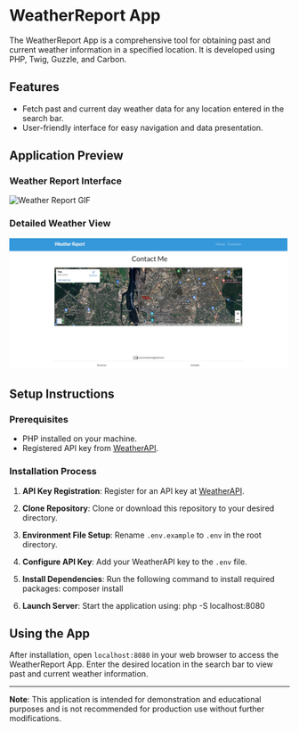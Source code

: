 # WeatherReport App

The WeatherReport App is a comprehensive tool for obtaining past and current weather information in a specified location. It is developed using PHP, Twig, Guzzle, and Carbon.

## Features

- Fetch past and current day weather data for any location entered in the search bar.
- User-friendly interface for easy navigation and data presentation.

## Application Preview

### Weather Report Interface
<img src="whetherReport.gif" alt="Weather Report GIF" width="500"/>

### Detailed Weather View
<img src="whetherReport2.png" alt="Detailed Weather Screenshot" width="500"/>

## Setup Instructions

### Prerequisites

- PHP installed on your machine.
- Registered API key from [WeatherAPI](https://www.weatherapi.com/).

### Installation Process

1. **API Key Registration**: 
   Register for an API key at [WeatherAPI](https://www.weatherapi.com/).

2. **Clone Repository**: 
   Clone or download this repository to your desired directory.

3. **Environment File Setup**: 
   Rename `.env.example` to `.env` in the root directory.

4. **Configure API Key**: 
   Add your WeatherAPI key to the `.env` file.

5. **Install Dependencies**: 
   Run the following command to install required packages:
composer install

6. **Launch Server**: 
Start the application using:
php -S localhost:8080

## Using the App

After installation, open `localhost:8080` in your web browser to access the WeatherReport App. Enter the desired location in the search bar to view past and current weather information.

---

**Note**: This application is intended for demonstration and educational purposes and is not recommended for production use without further modifications.
